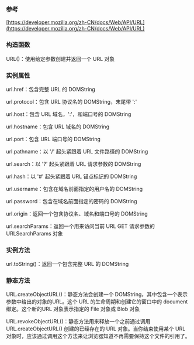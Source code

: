 ### 参考
[https://developer.mozilla.org/zh-CN/docs/Web/API/URL](https://developer.mozilla.org/zh-CN/docs/Web/API/URL)

### 构造函数
URL()：使用给定参数创建并返回一个 URL 对象

### 实例属性
url.href：包含完整 URL 的 DOMString

url.protocol：包含 URL 协议名的 DOMString，末尾带 ':'

url.host：包含 URL 域名，':'，和端口号的 DOMString

url.hostname：包含 URL 域名的 DOMString

url.port：包含 URL 端口号的 DOMString

url.pathname：以 '/' 起头紧跟着 URL 文件路径的 DOMString

url.search：以 '?' 起头紧跟着 URL 请求参数的 DOMString

url.hash：以 '#' 起头紧跟着 URL 锚点标记的 DOMString

url.username：包含在域名前面指定的用户名的 DOMString

url.password：包含在域名前面指定的密码的 DOMString

url.origin：返回一个包含协议名、域名和端口号的 DOMString

url.searchParams：返回一个用来访问当前 URL GET 请求参数的 URLSearchParams 对象

### 实例方法
url.toString()：返回一个包含完整 URL 的 DOMString

### 静态方法
URL.createObjectURL()：静态方法会创建一个 DOMString，其中包含一个表示参数中给出的对象的URL。这个 URL 的生命周期和创建它的窗口中的 document 绑定。这个新的URL 对象表示指定的 File 对象或 Blob 对象

URL.revokeObjectURL()：静态方法用来释放一个之前通过调用 URL.createObjectURL() 创建的已经存在的 URL 对象。当你结束使用某个 URL 对象时，应该通过调用这个方法来让浏览器知道不再需要保持这个文件的引用了。